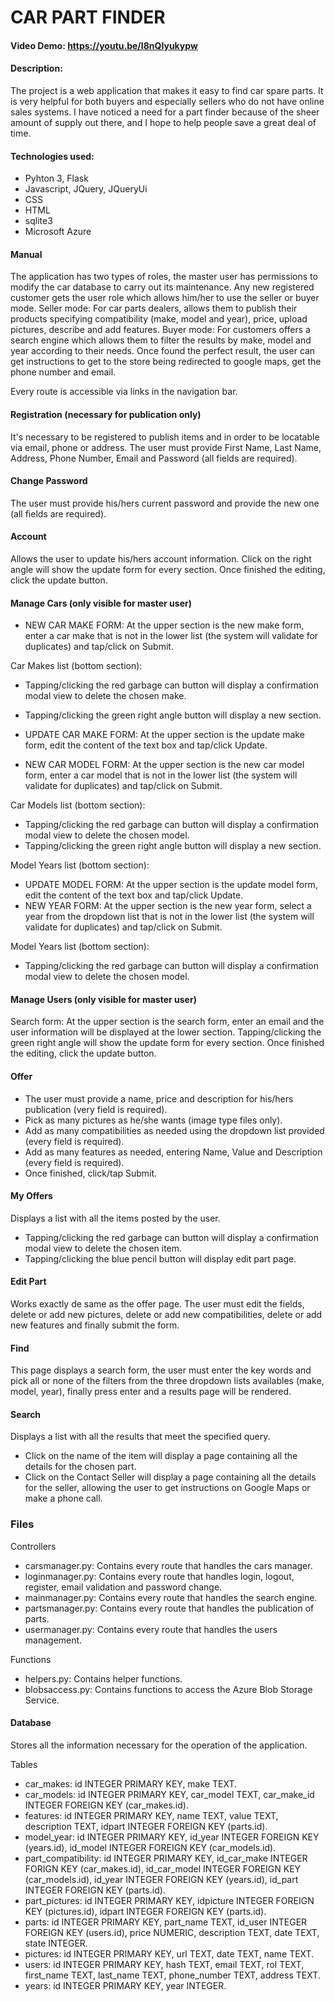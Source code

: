 # CAR PART FINDER
#### Video Demo:  https://youtu.be/I8nQIyukypw
#### Description:
The project is a web application that makes it easy to find car spare parts. It is very helpful for both buyers and especially sellers who do not have online sales systems.
I have noticed a need for a part finder because of the sheer amount of supply out there, and I hope to help people save a great deal of time.

#### Technologies used:

- Pyhton 3, Flask
- Javascript, JQuery, JQueryUi
- CSS
- HTML
- sqlite3
- Microsoft Azure

#### Manual

The application has two types of roles, the master user has permissions to modify the car database to carry out its maintenance. Any new registered customer gets the user role which allows him/her to use the seller or buyer mode.
Seller mode: For car parts dealers, allows them to publish their products specifying compatibility (make, model and year), price, upload pictures, describe and add features.
Buyer mode: For customers offers a search engine which allows them to filter the results by make, model and year according to their needs. Once found the perfect result, the user can get instructions to get to the store being redirected to google maps, get the phone number and email.

Every route is accessible via links in the navigation bar.

#### Registration (necessary for publication only)

It's necessary to be registered to publish items and in order to be locatable via email, phone or address.
The user must provide First Name, Last Name, Address, Phone Number, Email and Password (all fields are required). 

#### Change Password

The user must provide his/hers current password and provide the new one (all fields are required).

#### Account 

Allows the user to update his/hers account information. Click on the right angle will show the update form for every section. Once finished the editing, click the update button.

#### Manage Cars (only visible for master user)

- NEW CAR MAKE FORM: At the upper section is the new make form, enter a car make that is not in the lower list (the system will validate for duplicates) and tap/click on Submit.

Car Makes list (bottom section):

- Tapping/clicking the red garbage can button will display a confirmation modal view to delete the chosen make.
- Tapping/clicking the green right angle button will display a new section.

- UPDATE CAR MAKE FORM: At the upper section is the update make form, edit the content of the text box and tap/click Update.
- NEW CAR MODEL FORM: At the upper section is the new car model form, enter a car model that is not in the lower list (the system will validate for duplicates) and tap/click on Submit.

Car Models list (bottom section):

- Tapping/clicking the red garbage can button will display a confirmation modal view to delete the chosen model.
- Tapping/clicking the green right angle button will display a new section.

Model Years list (bottom section):

- UPDATE MODEL FORM: At the upper section is the update model form, edit the content of the text box and tap/click Update.
- NEW YEAR FORM: At the upper section is the new year form, select a year from the dropdown list that is not in the lower list (the system will validate for duplicates) and 
tap/click on Submit.

Model Years list (bottom section):

- Tapping/clicking the red garbage can button will display a confirmation modal view to delete the chosen model.

#### Manage Users (only visible for master user)

Search form: At the upper section is the search form, enter an email and the user information will be displayed at the lower section. Tapping/clicking the green right angle will show the update form for every section. Once finished the editing, click the update button.

#### Offer 

- The user must provide a name, price and description for his/hers publication (very field is required).
- Pick as many pictures as he/she wants (image type files only).
- Add as many compatibilities as needed using the dropdown list provided (every field is required).
- Add as many features as needed, entering Name, Value and Description (every field is required).
- Once finished, click/tap Submit.

#### My Offers

Displays a list with all the items posted by the user.

- Tapping/clicking the red garbage can button will display a confirmation modal view to delete the chosen item.
- Tapping/clicking the blue pencil button will display edit part page.

#### Edit Part

Works exactly de same as the offer page. The user must edit the fields, delete or add new pictures, delete or add new compatibilities, delete or add new features and finally submit the form.

#### Find

This page displays a search form, the user must enter the key words and pick all or none of the filters from the three dropdown lists availables (make, model, year), finally press enter and a results page will be rendered.

#### Search

Displays a list with all the results that meet the specified query.
- Click on the name of the item will display a page containing all the details for the chosen part.
- Click on the Contact Seller will display a page containing all the details for the seller, allowing the user to get instructions on Google Maps or make a phone call.

### Files

Controllers 
- carsmanager.py: Contains every route that handles the cars manager.
- loginmanager.py: Contains every route that handles login, logout, register, email validation and password change.
- mainmanager.py: Contains every route that handles the search engine.
- partsmanager.py: Contains every route that handles the publication of parts.
- usermanager.py: Contains every route that handles the users management.

Functions
- helpers.py: Contains helper functions.
- blobsaccess.py: Contains functions to access the Azure Blob Storage Service.


#### Database

Stores all the information necessary for the operation of the application. 
 
Tables

- car_makes: id INTEGER PRIMARY KEY, make TEXT.
- car_models: id INTEGER PRIMARY KEY, car_model TEXT, car_make_id INTEGER FOREIGN KEY (car_makes.id).
- features: id INTEGER PRIMARY KEY, name TEXT, value TEXT, description TEXT, idpart INTEGER FOREIGN KEY (parts.id).
- model_year: id INTEGER PRIMARY KEY, id_year INTEGER FOREIGN KEY (years.id), id_model INTEGER FOREIGN KEY (car_models.id).
- part_compatibility: id INTEGER PRIMARY KEY, id_car_make INTEGER FORIGN KEY (car_makes.id), id_car_model INTEGER FOREIGN KEY (car_models.id), 
  id_year INTEGER FOREIGN KEY (years.id), id_part INTEGER FOREIGN KEY (parts.id).
- part_pictures: id INTEGER PRIMARY KEY, idpicture INTEGER FOREIGN KEY (pictures.id), idpart INTEGER FOREIGN KEY (parts.id).
- parts: id INTEGER PRIMARY KEY, part_name TEXT, id_user INTEGER FOREIGN KEY (users.id), price NUMERIC, description TEXT, date TEXT, state INTEGER.
- pictures: id INTEGER PRIMARY KEY, url TEXT, date TEXT, name TEXT.
- users: id INTEGER PRIMARY KEY, hash TEXT, email TEXT, rol TEXT, first_name TEXT, last_name TEXT, phone_number TEXT, address TEXT.
- years: id INTEGER PRIMARY KEY, year INTEGER.






